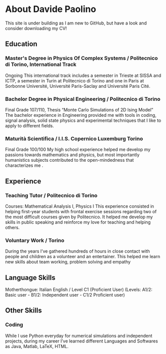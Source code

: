 # About Davide Paolino
This site is under building as I am new to GitHub, but have a look and consider downloading my CV!
## Education
### Master's Degree in Physics Of Complex Systems / Politecnico di Torino, International Track
Ongoing
This international track includes a semester in Trieste at SISSA and ICTP, a semester in Turin at Politecnico di Torino and one in Paris at Sorbonne Université, Université Paris-Saclay and Université Paris Cité.

### Bachelor Degree in Physical Engineering / Politecnico di Torino
 Final Grade 107/110, Thesis “Monte Carlo Simulations of 2D Ising Model”
The bachelor experience in Engineering provided me with tools in coding, signal analysis, solid state physics and experimental techniques that I like to apply to different fields.

### Maturità Scientifica / I.I.S. Copernico Luxemburg Torino
 Final Grade 100/100
My high school experience helped me develop my passions towards mathematics and physics, but most importantly humanistics subjects contributed to the open-mindedness that characterizes me .

## Experience
### Teaching Tutor / Politecnico di Torino
Courses: Mathematical Analysis I, Physics I 
This experience consisted in helping first-year students with frontal exercise sessions regarding  two of the most difficult courses given by Politecnico. It helped me develop  my skills in public speaking and reinforce my love for teaching and helping others.

### Voluntary Work / Torino
During the years I’ve gathered hundreds of hours in close contact with people and children as a volunteer and an entertainer. This helped me learn new skills about team working, problem solving and empathy

## Language Skills
Motherthongue: Italian
English / Level C1 (Proficient User)
(Levels: A1/2: Basic user - B1/2: Independent user - C1/2 Proficient user)

## Other Skills
### Coding
While I use Python everyday for numerical simulations and independent projects, during my career I’ve learned different Languages and Softwares as Java, Matlab, LaTeX, HTML. 


